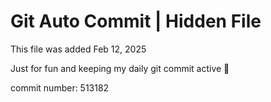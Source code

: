 # Git Auto Commit | Hidden File

This file was added Feb 12, 2025

Just for fun and keeping my daily git commit active 🤪

commit number: 513182
